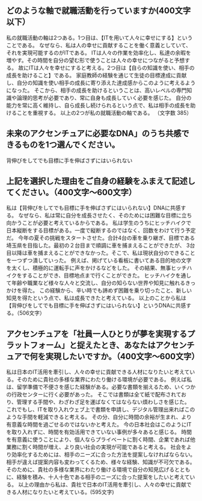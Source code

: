 ## どのような軸で就職活動を行っていますか(400文字以下）
私の就職活動の軸は2つある。1つ目は、【ITを用いて人々に幸せにする】ということである。
なぜなら、私は人の幸せに貢献することを働く意義としていて、それを実現可能するのがITである。
ITは人々の作業を効率化し、私達の余暇を増やす。その時間を自分の望む形で使うことは人々の幸せにつながると予想する。
故にITは人々を幸せにすると考える。2つ目は【自らの知識を使い、相手の成長を助けること】である。
家庭教師の経験を通じて生徒の目標達成に貢献し、自分の知識を使い相手の成長に寄り添えた達成感からこのように考えるようになった。
そこから、相手の成長を助けるということは、高いレベルの専門知識や論理的思考が必要であり、常に自身も成長していく必要を感じた。
自分の能力を常に高く維持し、自ら成長し続けられるという点で、私は相手の成長を助けることを重視する。
以上の2つが私の就職活動の軸である。
（文字数 385）

## 未来のアクセンチュアに必要なDNA」のうち共感できるものを1つ選んでください。
背伸びをしてでも目標に手を伸ばさずにはいられない

## 上記を選択した理由をご自身の経験をふまえて記述してください。（400文字〜600文字）
私は【背伸びをしてでも目標に手を伸ばさずにはいられない】DNAに共感する。
なぜなら、私は常に自分を成長させたく、そのためには困難な目標に立ち向かうことが必要と考えているからである。
私は学生のうちにヒッチハイクで日本縦断をする目標がある。一度で縦断するのではなく、回数をわけて行う予定だ。
今年の夏その挑戦をスタートさせた。合計4台の車を乗り継ぎ、目標である埼玉県を目指した。最初の２台目まで順調に車を捕まえることができたが、
3台目以降は車を捕まえることができなかった。そこで、私は現状自分のできることを一つずつ潰していった。
例えば、掲げている看板に書いてある目的地の文字を太くし、積極的に運転手に声をかけるなどをした。
その結果、無事ヒッチハイクをすることができ、目標地点まで行くことができた。
ヒッチハイクを通して年齢や職業など様々な人々と交流し、自分の知らない世界や知見に触れるきっかけを得た。
この経験から、辛い時でも諦めず困難を乗り切ったこと、新しい知見を得たという点で、私は成長できたと考えている。
以上のことから私は【背伸びをしてでも目標に手を伸ばさずにはいられない】というDNAに共感する。（506文字）

## アクセンチュアを「社員一人ひとりが夢を実現するプラットフォーム」と捉えたとき、あなたはアクセンチュアで何を実現したいですか。（400文字〜600文字）

私は日本のIT活用を牽引し、人々の幸せに貢献できる人材になりたいと考えている。そのために貴社の多様な業界にわたり働ける環境が必要である。
例えば私は、留学準備で不便さを感じた経験がある。必要な書類を揃えるため、いくつかの行政センターに行く必要があった。
そこでは書類は全て紙で配布されており、管理する手間や、わざわざ足を運ばなくてはならない煩わしさを感じた。
これでもし、ITを取り入れウェブ上で書類を申請し、デジタル管理出来ればこのような手間を軽減できると考える。
その分、自分に時間の余裕が生まれ、より有意義な時間を過ごせるのではないかと考えた。
今の日本社会はこのようにITを取り入れずに、時間を有効活用できていない事例が多々あると感じる。
時間を有意義に使うことにより、個人ならプライベートに割く時間、企業であれば他業務に割く時間が増え、より良い社会の実現が可能であると考える。
社会をより効率化するためには、相手のニーズに合った方法を提案しなければならない。相手が違えば提案内容も変わってくるため、様々な経験、知識が不可欠である。
そのために、貴社の多様な業界にわたり働ける環境で自分の知見広げるとともに、経験を積み、十人十色である相手のニーズに合った提案をしたいと考えている。
以上の理由から私は、貴社で日本のIT活用を牽引し、人々の幸せに貢献できる人材になりたいと考えている。(595文字)
